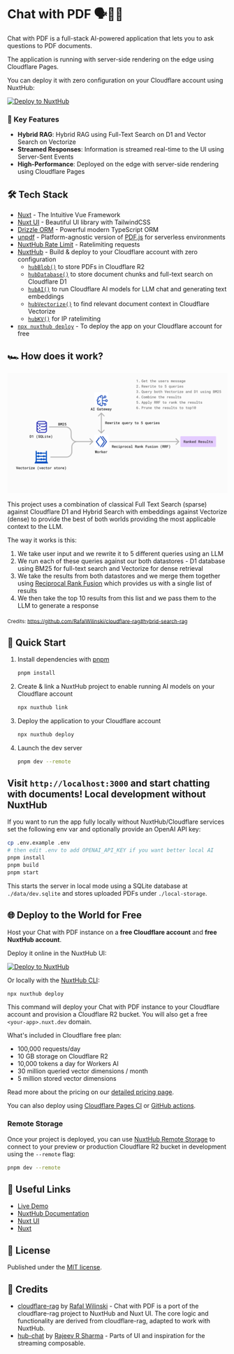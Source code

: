 # Chat with PDF 🗣️💬📄

Chat with PDF is a full-stack AI-powered application that lets you to ask questions to PDF documents.

The application is running with server-side rendering on the edge using Cloudflare Pages.

You can deploy it with zero configuration on your Cloudflare account using NuxtHub:

[![Deploy to NuxtHub](https://hub.nuxt.com/button.svg)](https://hub.nuxt.com/new?template=chat-with-pdf)

### 🚀 Key Features

- **Hybrid RAG**: Hybrid RAG using Full-Text Search on D1 and Vector Search on Vectorize
- **Streamed Responses**: Information is streamed real-time to the UI using Server-Sent Events
- **High-Performance**: Deployed on the edge with server-side rendering using Cloudflare Pages

<!-- ### 🎥 See It in Action

https://github.com/Atinux/atidraw/assets/904724/85f79def-f633-40b7-97c2-3a8579e65af1

Ready to create? Visit [chat-with-pdf.nuxt.dev](https://chat-with-pdf.nuxt.dev) and share your best drawing! -->

## 🛠 Tech Stack

- [Nuxt](https://nuxt.com) - The Intuitive Vue Framework
- [Nuxt UI](https://github.com/nuxt/ui) - Beautiful UI library with TailwindCSS
- [Drizzle ORM](https://orm.drizzle.team/) - Powerful modern TypeScript ORM
- [unpdf](https://github.com/unjs/unpdf) - Platform-agnostic version of [PDF.js](https://github.com/mozilla/pdf.js) for serverless environments
- [NuxtHub Rate Limit](https://github.com/fayazara/nuxthub-ratelimit) - Ratelimiting requests
- [NuxtHub](https://hub.nuxt.com) - Build & deploy to your Cloudflare account with zero configuration
  - [`hubBlob()`](https://hub.nuxt.com/docs/features/blob) to store PDFs in Cloudflare R2
  - [`hubDatabase()`](https://hub.nuxt.com/docs/features/blob) to store document chunks and full-text search on Cloudflare D1
  - [`hubAI()`](https://hub.nuxt.com/docs/features/ai) to run Cloudflare AI models for LLM chat and generating text embeddings
  - [`hubVectorize()`](https://hub.nuxt.com/docs/features/ai) to find relevant document context in Cloudflare Vectorize
  - [`hubKV()`](https://hub.nuxt.com/docs/features/ai) for IP ratelimiting
- [`npx nuxthub deploy`](https://github.com/nuxt-hub/cli) - To deploy the app on your Cloudflare account for free

## 🏎️ How does it work?

![Hybrid Search RAG](./.github/hybrid-rag.png)

This project uses a combination of classical Full Text Search (sparse) against Cloudflare D1 and Hybrid Search with embeddings against Vectorize (dense) to provide the best of both worlds providing the most applicable context to the LLM.

The way it works is this:

1. We take user input and we rewrite it to 5 different queries using an LLM
2. We run each of these queries against our both datastores - D1 database using BM25 for full-text search and Vectorize for dense retrieval
3. We take the results from both datastores and we merge them together using [Reciprocal Rank Fusion](https://www.elastic.co/guide/en/elasticsearch/reference/current/rrf.html) which provides us with a single list of results
4. We then take the top 10 results from this list and we pass them to the LLM to generate a response

<sub>Credits: https://github.com/RafalWilinski/cloudflare-rag#hybrid-search-rag</sub>

## 🚀 Quick Start

1. Install dependencies with [pnpm](https://pnpm.io)
    ```bash
    pnpm install
    ```
2. Create & link a NuxtHub project to enable running AI models on your Cloudflare account
    ```bash
    npx nuxthub link
    ```
4. Deploy the application to your Cloudflare account
    ```bash
    npx nuxthub deploy
    ```
4. Launch the dev server
    ```bash
    pnpm dev --remote
    ```

Visit `http://localhost:3000` and start chatting with documents!
Local development without NuxtHub
--------------------------------

If you want to run the app fully locally without NuxtHub/Cloudflare services set the following env var and optionally provide an OpenAI API key:

```bash
cp .env.example .env
# then edit .env to add OPENAI_API_KEY if you want better local AI
pnpm install
pnpm build
pnpm start
```

This starts the server in local mode using a SQLite database at `./data/dev.sqlite` and stores uploaded PDFs under `./local-storage`.

## 🌐 Deploy to the World for Free

Host your Chat with PDF instance on a **free Cloudflare account** and **free NuxtHub account**.

Deploy it online in the NuxtHub UI:

[![Deploy to NuxtHub](https://hub.nuxt.com/button.svg)](https://hub.nuxt.com/new?repo=RihanArfan/chat-with-pdf)

Or locally with the [NuxtHub CLI](https://github.com/nuxt-hub/cli):

```bash
npx nuxthub deploy
```

This command will deploy your Chat with PDF instance to your Cloudflare account and provision a Cloudflare R2 bucket. You will also get a free `<your-app>.nuxt.dev` domain.

What's included in Cloudflare free plan:
- 100,000 requests/day
- 10 GB storage on Cloudflare R2
- 10,000 tokens a day for Workers AI
- 30 million queried vector dimensions / month
- 5 million stored vector dimensions

Read more about the pricing on our [detailed pricing page](https://hub.nuxt.com/pricing).

You can also deploy using [Cloudflare Pages CI](https://hub.nuxt.com/docs/getting-started/deploy#cloudflare-pages-ci) or [GitHub actions](https://hub.nuxt.com/docs/getting-started/deploy#github-action).

### Remote Storage

Once your project is deployed, you can use [NuxtHub Remote Storage](https://hub.nuxt.com/docs/getting-started/remote-storage) to connect to your preview or production Cloudflare R2 bucket in development using the `--remote` flag:

```bash
pnpm dev --remote
```

## 🔗 Useful Links

- [Live Demo](https://chat-with-pdf.nuxt.dev)
- [NuxtHub Documentation](https://hub.nuxt.com)
- [Nuxt UI](https://ui.nuxt.com)
- [Nuxt](https://nuxt.com)

## 📝 License

Published under the [MIT license](./LICENSE).

## 🙋 Credits

- [cloudflare-rag](https://github.com/RafalWilinski/cloudflare-rag) by [Rafal Wilinski](https://github.com/RafalWilinski) - Chat with PDF is a port of the cloudflare-rag project to NuxtHub and Nuxt UI. The core logic and functionality are derived from cloudflare-rag, adapted to work with NuxtHub.
- [hub-chat](https://github.com/ra-jeev/hub-chat) by [Rajeev R Sharma](https://github.com/ra-jeev) - Parts of UI and inspiration for the streaming composable.
